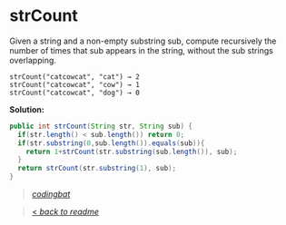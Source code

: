 # strCount

Given a string and a non-empty substring sub, compute recursively the number of times that sub appears in the string, without the sub strings overlapping.

```
strCount("catcowcat", "cat") → 2
strCount("catcowcat", "cow") → 1
strCount("catcowcat", "dog") → 0
```

**Solution:**

```java
public int strCount(String str, String sub) {
  if(str.length() < sub.length()) return 0;
  if(str.substring(0,sub.length()).equals(sub)){
    return 1+strCount(str.substring(sub.length()), sub);
  }
  return strCount(str.substring(1), sub);
}
```

> _[codingbat](https://codingbat.com/prob/p186177)_

> [< _back to readme_](/README.md)